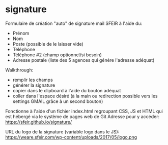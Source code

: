 # signature

Formulaire de création "auto" de signature mail SFEIR à l'aide du:
* Prénom
* Nom
* Poste (possible de le laisser vide)
* Téléphone
* Téléphone #2 (champ optionnel/si besoin)
* Adresse postale (liste des 5 agences qui génère l'adresse adéquat)

Walkthrough:
* remplir les champs
* générer la signature
* copier dans le clipboard à l'aide du bouton adéquat
* coller dans l'espace désiré (à la main ou redirection possible vers les settings GMAIL grâce à un second bouton)

Fonctionne à l'aide d'un fichier index.html regroupant CSS, JS et HTML qui est hébergé via le système de pages web de Git
Adresse pour y accéder: https://sfeir.github.io/signature/

URL du logo de la signature (variable logo dans le JS): https://weare.sfeir.com/wp-content/uploads/2017/05/logo.png
